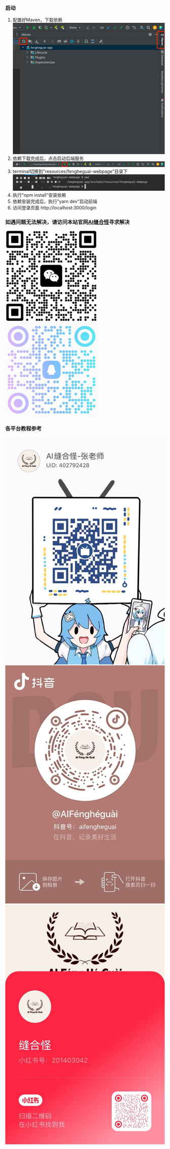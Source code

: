 ### 启动

1. 配置好Maven，下载依赖
    ![img_1.png](img_1.png)
2. 依赖下载完成后，点击启动后端服务
    ![img_2.png](img_2.png)
3. terminal切换到"resources/fengheguai-webpage"目录下
   ![img.png](img.png)
4. 执行"npm install"安装依赖
5. 依赖安装完成后，执行"yarn dev"启动前端
6. 访问登录页面
   http://localhost:3000/login

### 如遇问题无法解决，请访问本站官网[AI缝合怪](https://bsdsma.com)寻求解决

![微信](img_3.png)
![qq](img_4.png)

### 各平台教程参考

![b站视频教程](qrcode_bilibili.pic.jpg)
![抖音视频教程](qrcode_douyin.pic.jpg)
![小红书视频教程](qrcode_xhs.pic.jpg)